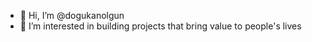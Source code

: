 - 👋 Hi, I’m @dogukanolgun
- 👀 I’m interested in building projects that bring value to people's lives 

<!---
dogukanolgun/dogukanolgun is a ✨ special ✨ repository because its `README.md` (this file) appears on your GitHub profile.
You can click the Preview link to take a look at your changes.
--->
